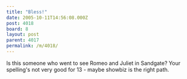 ```yaml
---
title: "Bless!"
date: 2005-10-11T14:56:08.000Z
post: 4018
board: 8
layout: post
parent: 4017
permalink: /m/4018/
---
```

Is this someone who went to see Romeo and Juliet in Sandgate? Your spelling's not very good for 13 - maybe showbiz is the right path.

